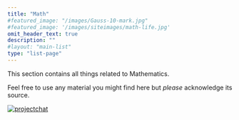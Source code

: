 ```yaml
---
title: "Math"
#featured_image: "/images/Gauss-10-mark.jpg"
#featured_image: '/images/siteimages/math-life.jpg'
omit_header_text: true
description: ""
#layout: "main-list"
type: "list-page"
---
```


This section contains all things related to Mathematics.

Feel free to use any material you might find here but *please*
acknowledge its source.

[![projectchat](https://img.shields.io/badge/zulip-join_chat-brightgreen.svg)](https://frvmath.zulipchat.com) 


